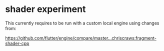 # shader experiment

This currently requires to be run with a custom local engine using changes from:

https://github.com/flutter/engine/compare/master...chriscraws:fragment-shader-cpp

